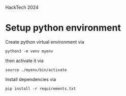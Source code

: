 HackTech 2024

# Setup python environment

Create python virtual environment via 
```
python3 -m venv myenv
```
then activate it via
```
source ./myenv/bin/activate 
```

Install dependencies via
```
pip install -r requirements.txt
```
